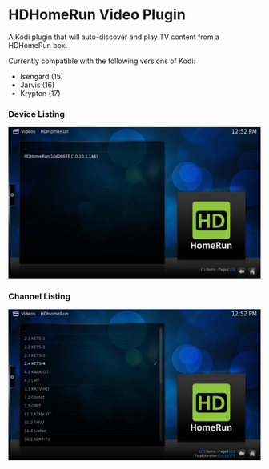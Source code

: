 # HDHomeRun Video Plugin

A Kodi plugin that will auto-discover and play TV content from a HDHomeRun box.

Currently compatible with the following versions of Kodi:

- Isengard (15)
- Jarvis (16)
- Krypton (17)

### Device Listing

![screenshot-01](resources/screenshot-01.png)

### Channel Listing

![screenshot-02](resources/screenshot-02.png)

